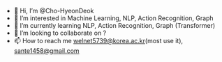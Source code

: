 - 👋 Hi, I’m @Cho-HyeonDeok
- 👀 I’m interested in Machine Learning, NLP, Action Recognition, Graph
- 🌱 I’m currently learning NLP, Action Recognition, Graph (Transformer)
- 💞️ I’m looking to collaborate on ?
- 📫 How to reach me welnet5739@korea.ac.kr(most use it), sante1458@gmail.com

<!---
Cho-HyeonDeok/Cho-HyeonDeok is a ✨ special ✨ repository because its `README.md` (this file) appears on your GitHub profile.
You can click the Preview link to take a look at your changes.
--->
